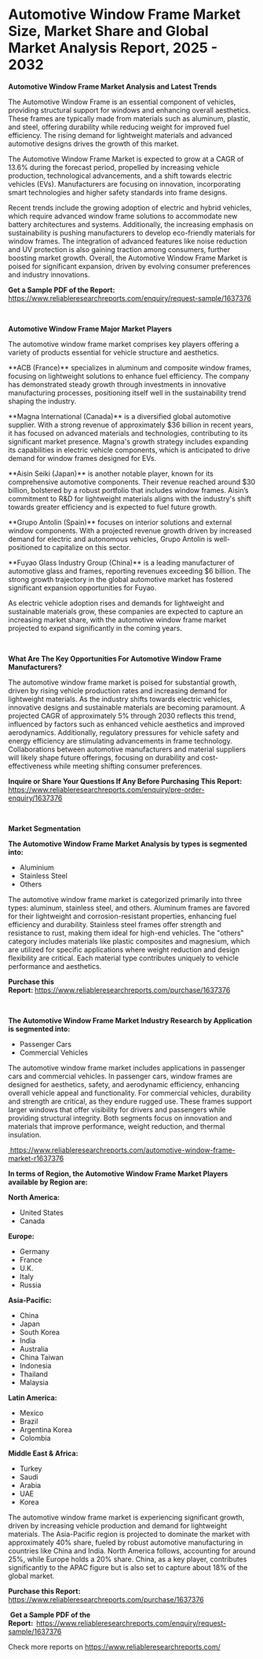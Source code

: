 <p><h1>Automotive Window Frame Market Size, Market Share and Global Market Analysis Report, 2025 - 2032</h1></p><p><strong>Automotive Window Frame Market Analysis and Latest Trends</strong></p>
<p><p>The Automotive Window Frame is an essential component of vehicles, providing structural support for windows and enhancing overall aesthetics. These frames are typically made from materials such as aluminum, plastic, and steel, offering durability while reducing weight for improved fuel efficiency. The rising demand for lightweight materials and advanced automotive designs drives the growth of this market.</p><p>The Automotive Window Frame Market is expected to grow at a CAGR of 13.6% during the forecast period, propelled by increasing vehicle production, technological advancements, and a shift towards electric vehicles (EVs). Manufacturers are focusing on innovation, incorporating smart technologies and higher safety standards into frame designs. </p><p>Recent trends include the growing adoption of electric and hybrid vehicles, which require advanced window frame solutions to accommodate new battery architectures and systems. Additionally, the increasing emphasis on sustainability is pushing manufacturers to develop eco-friendly materials for window frames. The integration of advanced features like noise reduction and UV protection is also gaining traction among consumers, further boosting market growth. Overall, the Automotive Window Frame Market is poised for significant expansion, driven by evolving consumer preferences and industry innovations.</p></p>
<p><strong>Get a Sample PDF of the Report:&nbsp;</strong> <a href="https://www.reliableresearchreports.com/enquiry/request-sample/1637376?utm_campaign=3110&utm_medium=2&utm_source=Github&utm_content=ia&utm_term=23032025&utm_id=automotive-window-frame">https://www.reliableresearchreports.com/enquiry/request-sample/1637376</a></p>
<p>&nbsp;</p>
<p><strong>Automotive Window Frame Major Market Players</strong></p>
<p><p>The automotive window frame market comprises key players offering a variety of products essential for vehicle structure and aesthetics. </p><p>**ACB (France)** specializes in aluminum and composite window frames, focusing on lightweight solutions to enhance fuel efficiency. The company has demonstrated steady growth through investments in innovative manufacturing processes, positioning itself well in the sustainability trend shaping the industry.</p><p>**Magna International (Canada)** is a diversified global automotive supplier. With a strong revenue of approximately $36 billion in recent years, it has focused on advanced materials and technologies, contributing to its significant market presence. Magna's growth strategy includes expanding its capabilities in electric vehicle components, which is anticipated to drive demand for window frames designed for EVs.</p><p>**Aisin Seiki (Japan)** is another notable player, known for its comprehensive automotive components. Their revenue reached around $30 billion, bolstered by a robust portfolio that includes window frames. Aisin’s commitment to R&D for lightweight materials aligns with the industry's shift towards greater efficiency and is expected to fuel future growth.</p><p>**Grupo Antolin (Spain)** focuses on interior solutions and external window components. With a projected revenue growth driven by increased demand for electric and autonomous vehicles, Grupo Antolin is well-positioned to capitalize on this sector.</p><p>**Fuyao Glass Industry Group (China)** is a leading manufacturer of automotive glass and frames, reporting revenues exceeding $6 billion. The strong growth trajectory in the global automotive market has fostered significant expansion opportunities for Fuyao.</p><p>As electric vehicle adoption rises and demands for lightweight and sustainable materials grow, these companies are expected to capture an increasing market share, with the automotive window frame market projected to expand significantly in the coming years.</p></p>
<p>&nbsp;</p>
<p><strong>What Are The Key Opportunities For Automotive Window Frame Manufacturers?</strong></p>
<p><p>The automotive window frame market is poised for substantial growth, driven by rising vehicle production rates and increasing demand for lightweight materials. As the industry shifts towards electric vehicles, innovative designs and sustainable materials are becoming paramount. A projected CAGR of approximately 5% through 2030 reflects this trend, influenced by factors such as enhanced vehicle aesthetics and improved aerodynamics. Additionally, regulatory pressures for vehicle safety and energy efficiency are stimulating advancements in frame technology. Collaborations between automotive manufacturers and material suppliers will likely shape future offerings, focusing on durability and cost-effectiveness while meeting shifting consumer preferences.</p></p>
<p><strong>Inquire or Share Your Questions If Any Before Purchasing This Report:</strong> <a href="https://www.reliableresearchreports.com/enquiry/pre-order-enquiry/1637376?utm_campaign=3110&utm_medium=2&utm_source=Github&utm_content=ia&utm_term=23032025&utm_id=automotive-window-frame">https://www.reliableresearchreports.com/enquiry/pre-order-enquiry/1637376</a></p>
<p>&nbsp;</p>
<p><strong>Market Segmentation</strong></p>
<p><strong>The Automotive Window Frame Market Analysis by types is segmented into:</strong></p>
<p><ul><li>Aluminium</li><li>Stainless Steel</li><li>Others</li></ul></p>
<p><p>The automotive window frame market is categorized primarily into three types: aluminum, stainless steel, and others. Aluminum frames are favored for their lightweight and corrosion-resistant properties, enhancing fuel efficiency and durability. Stainless steel frames offer strength and resistance to rust, making them ideal for high-end vehicles. The "others" category includes materials like plastic composites and magnesium, which are utilized for specific applications where weight reduction and design flexibility are critical. Each material type contributes uniquely to vehicle performance and aesthetics.</p></p>
<p><strong>Purchase this Report:&nbsp;</strong><a href="https://www.reliableresearchreports.com/purchase/1637376?utm_campaign=3110&utm_medium=2&utm_source=Github&utm_content=ia&utm_term=23032025&utm_id=automotive-window-frame">https://www.reliableresearchreports.com/purchase/1637376</a></p>
<p>&nbsp;</p>
<p><strong>The Automotive Window Frame Market Industry Research by Application is segmented into:</strong></p>
<p><ul><li>Passenger Cars</li><li>Commercial Vehicles</li></ul></p>
<p><p>The automotive window frame market includes applications in passenger cars and commercial vehicles. In passenger cars, window frames are designed for aesthetics, safety, and aerodynamic efficiency, enhancing overall vehicle appeal and functionality. For commercial vehicles, durability and strength are critical, as they endure rugged use. These frames support larger windows that offer visibility for drivers and passengers while providing structural integrity. Both segments focus on innovation and materials that improve performance, weight reduction, and thermal insulation.</p></p>
<p><a href="https://www.reliableresearchreports.com/automotive-window-frame-market-r1637376?utm_campaign=3110&utm_medium=2&utm_source=Github&utm_content=ia&utm_term=23032025&utm_id=automotive-window-frame">&nbsp;https://www.reliableresearchreports.com/automotive-window-frame-market-r1637376</a></p>
<p><strong>In terms of Region, the Automotive Window Frame Market Players available by Region are:</strong></p>
<p>
    <p> <strong> North America: </strong>
        <ul>
            <li>United States</li>
            <li>Canada</li>
        </ul>
        </p> 
    <p> <strong> Europe: </strong>
        <ul>
            <li>Germany</li>
            <li>France</li>
            <li>U.K.</li>
            <li>Italy</li>
            <li>Russia</li>
        </ul>
        </p> 
    <p> <strong> Asia-Pacific: </strong>
        <ul>
            <li>China</li>
            <li>Japan</li>
            <li>South Korea</li>
            <li>India</li>
            <li>Australia</li>
            <li>China Taiwan</li>
            <li>Indonesia</li>
            <li>Thailand</li>
            <li>Malaysia</li>
        </ul>
        </p> 
    <p> <strong> Latin America: </strong>
        <ul>
            <li>Mexico</li>
            <li>Brazil</li>
            <li>Argentina Korea</li>
            <li>Colombia</li>
        </ul>
        </p> 
    <p> <strong> Middle East & Africa: </strong>
        <ul>
            <li>Turkey</li>
            <li>Saudi</li>
            <li>Arabia</li>
            <li>UAE</li>
            <li>Korea</li>
        </ul>
    </p>
    </p>
<p><p>The automotive window frame market is experiencing significant growth, driven by increasing vehicle production and demand for lightweight materials. The Asia-Pacific region is projected to dominate the market with approximately 40% share, fueled by robust automotive manufacturing in countries like China and India. North America follows, accounting for around 25%, while Europe holds a 20% share. China, as a key player, contributes significantly to the APAC figure but is also set to capture about 18% of the global market.</p></p>
<p><strong>Purchase this Report: </strong><a href="https://www.reliableresearchreports.com/purchase/1637376?utm_campaign=3110&utm_medium=2&utm_source=Github&utm_content=ia&utm_term=23032025&utm_id=automotive-window-frame">https://www.reliableresearchreports.com/purchase/1637376</a></p>
<p>&nbsp;<strong>Get a Sample PDF of the Report:&nbsp;&nbsp;</strong><a href="https://www.reliableresearchreports.com/enquiry/request-sample/1637376?utm_campaign=3110&utm_medium=2&utm_source=Github&utm_content=ia&utm_term=23032025&utm_id=automotive-window-frame">https://www.reliableresearchreports.com/enquiry/request-sample/1637376</a></p>
<p><strong></strong></p>
<p>Check more reports on <a href="https://www.reliableresearchreports.com/?utm_campaign=3110&utm_medium=2&utm_source=Github&utm_content=ia&utm_term=23032025&utm_id=automotive-window-frame">https://www.reliableresearchreports.com/</a></p>